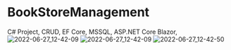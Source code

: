 # BookStoreManagement
C# Project, CRUD, EF Core, MSSQL, ASP.NET Core Blazor,
![2022-06-27_12-42-09](https://user-images.githubusercontent.com/58466544/175925081-00151c35-d0d0-49a1-8b0f-a249837b27bd.png)
![2022-06-27_12-42-09](https://user-images.githubusercontent.com/58466544/175925089-aac80ecc-2b9d-485b-81c9-b89547df8bfe.png)
![2022-06-27_12-42-50](https://user-images.githubusercontent.com/58466544/175925095-b1273cbe-06e6-4715-b9ca-bfa39db7da52.png)

